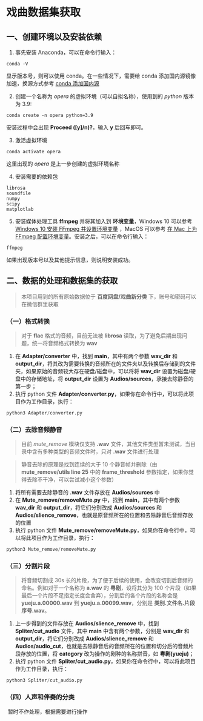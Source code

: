 # 戏曲数据集获取

## 一、创建环境以及安装依赖

1. 事先安装 Anaconda，可以在命令行输入：

```shell
conda -V
```

显示版本号，则可以使用 conda。在一些情况下，需要给 conda 添加国内源镜像加速，换源方式参考 [conda 添加国内源](https://zhuanlan.zhihu.com/p/434356947)

2. 创建一个名称为 _opera_ 的虚拟环境（可以自拟名称），使用到的 _python_ 版本为 3.9:

```shell
conda create -n opera python=3.9
```

安装过程中会出现 **Proceed ([y]/n)?**，输入 **y** 后回车即可。

3. 激活虚拟环境

```shell
conda activate opera
```

这里出现的 _opera_ 是上一步创建的虚拟环境名称

4. 安装需要的依赖包

```shell
librosa
soundfile
numpy
scipy
matplotlab
```

5. 安装媒体处理工具 **ffmpeg** 并将其加入到 **环境变量**，Windows 10 可以参考 [Windows 10 安装 FFmpeg 并设置环境变量](https://blog.csdn.net/Chanssl/article/details/83050959) ，MacOS 可以参考 [在 Mac 上为 FFmpeg 配置环境变量](https://zhuanlan.zhihu.com/p/137556439)。安装之后，可以在命令行输入：

```shell
ffmpeg
```

如果出现版本号以及其他提示信息，则说明安装成功。

## 二、数据的处理和数据集的获取

> 本项目用到的所有原始数据位于 **百度网盘/戏曲新分类** 下，账号和密码可以在微信群里获取

### （一）格式转换

> 对于 **flac** 格式的音频，目前无法被 **librosa** 读取，为了避免后期出现问题，统一将音频格式转换为 **wav**

1. 在 **Adapter/converter** 中，找到 **__main__**，其中有两个参数 **wav_dir** 和 **output_dir**，将其改为需要转换的音频所在的文件夹以及转换后存储到的文件夹，如果原始的音频较大存在硬盘/磁盘中，可以将将 **wav_dir** 设置为磁盘/硬盘中的存储地址，将 **output_dir** 设置为 **Audios/sources**，承接去除静音的第一步；
2. 执行 python 文件 **Adapter/converter.py**，如果你在命令行中，可以将此项目作为工作目录，执行：

```python
python3 Adapter/converter.py
```

### （二）去除音频静音

> 目前 _mute_remove_ 模块仅支持 **.wav** 文件，其他文件类型暂未测试，当目录中含有多种类型的音频文件时，只对 **.wav** 文件进行处理

> 静音去除的原理是找到连续的大于 10 个静音帧并删除（由 **mute_remove/utils line 25** 中的 **frame_threshold** 参数指定，如果你觉得去除不干净，可以尝试减小这个参数）

1. 将所有需要去除静音的 **.wav** 文件存放在 **Audios/sources** 中
2. 在 **Mute_remove/removeMute.py** 中，找到 **__main__**，其中有两个参数 **wav_dir** 和 **output_dir**，将它们分别改成 **Audios/sources** 和 **Audios/slience_remove**，也就是原音频所在的位置和去除静音后音频存放的位置
3. 执行 python 文件 **Mute_remove/removeMute.py**，如果你在命令行中，可以将此项目作为工作目录，执行：

```python
python3 Mute_remove/removeMute.py
```

### （三）分割片段

> 将音频切割成 30s 长的片段，为了便于后续的使用，会改变切割后音频的命名。例如对于一个名称为 **a.wav** 的 **粤剧**，设将其分为 100 个片段（如果最后一个片段不足指定长度会舍弃），分割后的各个片段的名称会是 **yueju.a.00000.wav** 到 **yueju.a.00099.wav**，分别是 **类别.文件名.片段序号.wav**。

1. 上一步得到的文件存放在 **Audios/slience_remove** 中，找到 **Spliter/cut_audio** 文件，其中 **main** 中含有两个参数，分别是 **wav_dir** 和 **output_dir**，将它们分别改成  **Audios/slience_remove** 和 **Audios/audio_cut**，也就是去除静音后的音频所在的位置和切分后的音频片段存放的位置，将 **category** 改为操作的剧种的名称拼音，如 **粤剧(yueju)**；
2. 执行 python 文件 **Spliter/cut_audio.py**，如果你在命令行中，可以将此项目作为工作目录，执行：

```python
python3 Spliter/cut_audio.py
```

### （四）人声和伴奏的分类

​	暂时不作处理，根据需要进行操作





